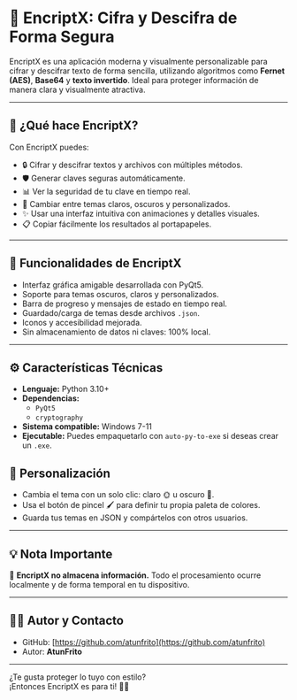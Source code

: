 # 🔐 EncriptX: Cifra y Descifra de Forma Segura

EncriptX es una aplicación moderna y visualmente personalizable para cifrar y descifrar texto de forma sencilla, utilizando algoritmos como **Fernet (AES)**, **Base64** y **texto invertido**. Ideal para proteger información de manera clara y visualmente atractiva.

---

## 🚀 ¿Qué hace EncriptX?

Con EncriptX puedes:

- 🔒 Cifrar y descifrar textos y archivos con múltiples métodos.
- 🛡️ Generar claves seguras automáticamente.
- 📊 Ver la seguridad de tu clave en tiempo real.
- 🎨 Cambiar entre temas claros, oscuros y personalizados.
- ✨ Usar una interfaz intuitiva con animaciones y detalles visuales.
- 📋 Copiar fácilmente los resultados al portapapeles.

---

## 🔧 Funcionalidades de EncriptX

- Interfaz gráfica amigable desarrollada con PyQt5.
- Soporte para temas oscuros, claros y personalizados.
- Barra de progreso y mensajes de estado en tiempo real.
- Guardado/carga de temas desde archivos `.json`.
- Iconos y accesibilidad mejorada.
- Sin almacenamiento de datos ni claves: 100% local.

---

## ⚙️ Características Técnicas

- **Lenguaje:** Python 3.10+
- **Dependencias:**
  - `PyQt5`
  - `cryptography`
- **Sistema compatible:** Windows 7-11
- **Ejecutable:** Puedes empaquetarlo con `auto-py-to-exe` si deseas crear un `.exe`.

## 🎨 Personalización

- Cambia el tema con un solo clic: claro 🌞 u oscuro 🌙.
- Usa el botón de pincel 🖌️ para definir tu propia paleta de colores.
- Guarda tus temas en JSON y compártelos con otros usuarios.

---

## 💡 Nota Importante

🔐 **EncriptX no almacena información.** Todo el procesamiento ocurre localmente y de forma temporal en tu dispositivo.

---

## 🧑‍💻 Autor y Contacto

- GitHub: [https://github.com/atunfrito](https://github.com/atunfrito)
- Autor: **AtunFrito**

---

¿Te gusta proteger lo tuyo con estilo?  
¡Entonces EncriptX es para ti! 💼✨

